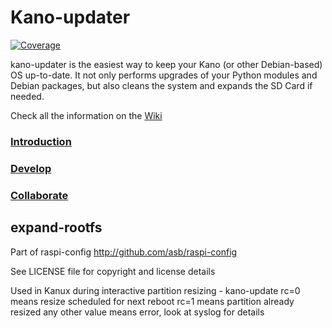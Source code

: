 # Kano-updater

[![Coverage](http://dev.kano.me/public/status-badges/kano-updater-coverage.svg)](https://jenkins.kano.me/job/Core%20Kit/job/kano-updater/job/master/cobertura)

kano-updater is the easiest way to keep your Kano (or other Debian-based) OS up-to-date. It not only performs upgrades of your Python modules and Debian packages, but also cleans the system and expands the SD Card if needed.

Check all the information on the [Wiki](https://github.com/KanoComputing/kano-updater/wiki)

### [Introduction](https://github.com/KanoComputing/kano-updater/wiki/Introduction)

### [Develop](https://github.com/KanoComputing/kano-updater/wiki/Development)

### [Collaborate](https://github.com/KanoComputing/kano-updater/wiki/Collaboration)

## expand-rootfs

Part of raspi-config http://github.com/asb/raspi-config

See LICENSE file for copyright and license details

Used in Kanux during interactive partition resizing - kano-update
rc=0 means resize scheduled for next reboot
rc=1 means partition already resized
any other value means error, look at syslog for details
